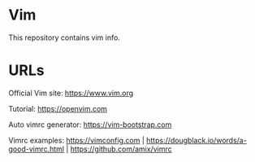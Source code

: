 
Vim 
===

This repository contains vim info.

URLs
===

Official Vim site: https://www.vim.org

Tutorial: https://openvim.com

Auto vimrc generator: https://vim-bootstrap.com

Vimrc examples: https://vimconfig.com | https://dougblack.io/words/a-good-vimrc.html | https://github.com/amix/vimrc

